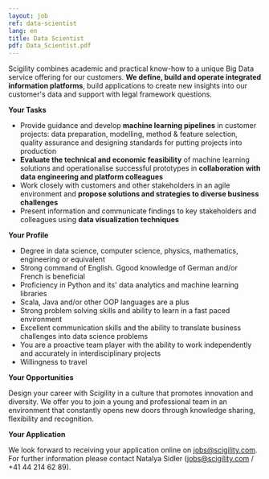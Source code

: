 ```yaml
---
layout: job
ref: data-scientist
lang: en
title: Data Scientist
pdf: Data_Scientist.pdf
---
```


Scigility combines academic and practical know-how to a unique Big Data service offering for our customers. **We define, build and operate integrated information platforms**, build applications to create new insights into our customer's data and support with legal framework questions.

<b>Your Tasks</b>

* Provide guidance and develop **machine learning pipelines** in customer projects: data preparation, modelling, method & feature selection, quality assurance and designing standards for putting projects into production
* **Evaluate the technical and economic feasibility** of machine learning solutions and operationalise successful prototypes in **collaboration with data engineering and platform colleagues**
* Work closely with customers and other stakeholders in an agile environment and **propose solutions and strategies to diverse business challenges**
* Present information and communicate findings to key stakeholders and colleagues using **data visualization techniques**

<b>Your Profile</b>

* Degree in data science, computer science, physics, mathematics, engineering or equivalent
* Strong command of English. Ggood knowledge of German and/or French is beneficial
* Proficiency in Python and its' data analytics and machine learning libraries
* Scala, Java and/or other OOP languages are a plus
* Strong problem solving skills and ability to learn in a fast paced environment
* Excellent communication skills and the ability to translate business challenges into data science problems
* You are a proactive team player with the ability to work independently and accurately in interdisciplinary projects
* Willingness to travel

<b>Your Opportunities</b>

Design your career with Scigility in a culture that promotes innovation and diversity. We offer you to join a young and professional team in an environment that constantly opens new doors through knowledge sharing, flexibility and recognition.

<b>Your Application</b>

We look forward to receiving your application online on jobs@scigility.com. For further information please contact Natalya Sidler (jobs@scigility.com / +41 44 214 62 89).
